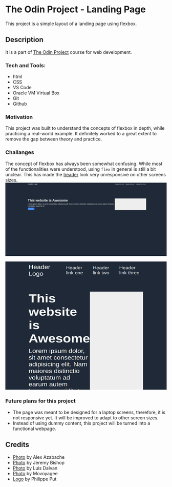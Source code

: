 # The Odin Project - Landing Page
This project is a simple layout of a landing page using flexbox.

## Description
It is a part of [The Odin Project](https://www.theodinproject.com/lessons/foundations-landing-page)
 course for web development.
### Tech and Tools:
- html
- CSS
- VS Code
- Oracle VM Virtual Box
- Git
- Github
### Motivation 
This project was built to understand the concepts of flexbox in depth, while practicing a real-world example.
It definitely worked to  a great extent to remove the gap between theory and practice.
### Challanges
The concept of flexbox has always been somewhat confusing. While most of the functionalities were understood, using `flex` in general is still a bit unclear. This has made the [header](index.html) look very unresponsive on other screens sizes.
<img src="img/zoom-out" alt="Header on zoomed out screen" width="800">

<img src="img/small-scr.png" alt="Header on small screen" width="800" height="400">

### Future plans for this project 
* The page was meant to be designed for a laptop screens, therefore, it is not responsive yet. It will be improved to adapt to other screen sizes.
* Instead of using dummy content, this project will be turned into a functional webpage.
## Credits
- [Photo](https://www.pexels.com/photo/milky-way-galaxy-above-a-rock-formation-5117913/) by Alex Azabache 
- [Photo](https://www.pexels.com/photo/body-of-water-2524874/) by Jeremy Bishop 
- [Photo](https://www.pexels.com/photo/green-grass-near-trees-1770809/) by Luis Dalvan 
- [Photo](https://www.pexels.com/photo/person-standing-on-sand-during-night-time-4591254/) by Movoyagee 
- [Logo](https://www.flickr.com/photos/ineedair/15693409827) by Philippe Put 
